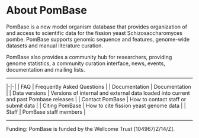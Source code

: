 # About PomBase

PomBase is a new model organism database that provides organization of
and access to scientific data for the fission yeast
Schizosaccharomyces pombe. PomBase supports genomic sequence and
features, genome-wide datasets and manual literature curation.

PomBase also provides a community hub for researchers, providing
genome statistics, a community curation interface, news, events,
documentation and mailing lists.

------------------------------------

|-|-|
| FAQ             | 	Frequently Asked Questions                                                           |
| Documentation   | 	Documentation                                                                        |
| Data versions   | 	Versions of internal and external data loaded into current and past Pombase releases |
| Contact PomBase | 	How to contact staff or submit data                                                  |
| Citing PomBase  | 	How to cite fission yeast genome data                                                |
| Staff           | 	PomBase staff members                                                                |

------------------------------------

Funding: PomBase is funded by the Wellcome Trust [104967/Z/14/Z].
